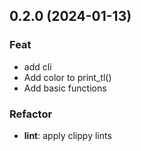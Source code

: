 ## 0.2.0 (2024-01-13)

### Feat

- add cli
- Add color to print_tl()
- Add basic functions

### Refactor

- **lint**: apply clippy lints
